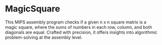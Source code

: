 # MagicSquare
This MIPS assembly program checks if a given n x n square matrix is a magic square, where the sums of numbers in each row, column, and both diagonals are equal. Crafted with precision, it offers insights into algorithmic problem-solving at the assembly level.

